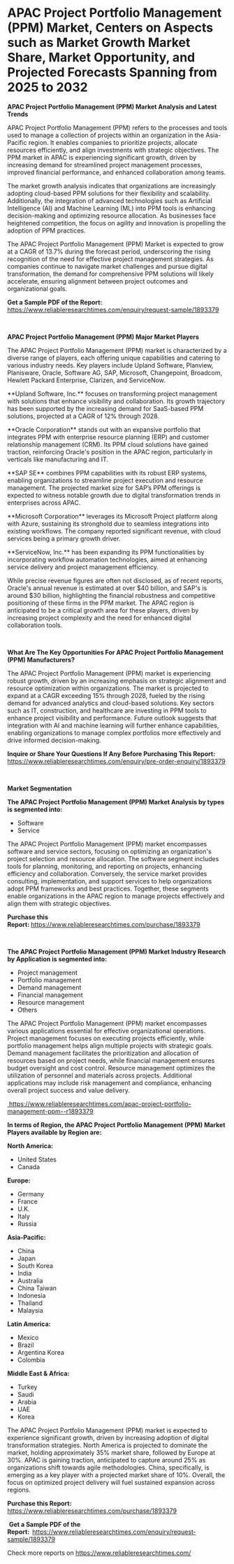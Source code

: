 <p><h1>APAC Project Portfolio Management (PPM) Market, Centers on Aspects such as Market Growth Market Share, Market Opportunity, and Projected Forecasts Spanning from 2025 to 2032</h1></p><p><strong>APAC Project Portfolio Management (PPM) Market Analysis and Latest Trends</strong></p>
<p><p>APAC Project Portfolio Management (PPM) refers to the processes and tools used to manage a collection of projects within an organization in the Asia-Pacific region. It enables companies to prioritize projects, allocate resources efficiently, and align investments with strategic objectives. The PPM market in APAC is experiencing significant growth, driven by increasing demand for streamlined project management processes, improved financial performance, and enhanced collaboration among teams.</p><p>The market growth analysis indicates that organizations are increasingly adopting cloud-based PPM solutions for their flexibility and scalability. Additionally, the integration of advanced technologies such as Artificial Intelligence (AI) and Machine Learning (ML) into PPM tools is enhancing decision-making and optimizing resource allocation. As businesses face heightened competition, the focus on agility and innovation is propelling the adoption of PPM practices. </p><p>The APAC Project Portfolio Management (PPM) Market is expected to grow at a CAGR of 13.7% during the forecast period, underscoring the rising recognition of the need for effective project management strategies. As companies continue to navigate market challenges and pursue digital transformation, the demand for comprehensive PPM solutions will likely accelerate, ensuring alignment between project outcomes and organizational goals.</p></p>
<p><strong>Get a Sample PDF of the Report:&nbsp;</strong> <a href="https://www.reliableresearchtimes.com/enquiry/request-sample/1893379?utm_campaign=3187&utm_medium=2&utm_source=Github&utm_content=ia&utm_term=28032025&utm_id=apac-project-portfolio-management-ppm">https://www.reliableresearchtimes.com/enquiry/request-sample/1893379</a></p>
<p>&nbsp;</p>
<p><strong>APAC Project Portfolio Management (PPM) Major Market Players</strong></p>
<p><p>The APAC Project Portfolio Management (PPM) market is characterized by a diverse range of players, each offering unique capabilities and catering to various industry needs. Key players include Upland Software, Planview, Planisware, Oracle, Software AG, SAP, Microsoft, Changepoint, Broadcom, Hewlett Packard Enterprise, Clarizen, and ServiceNow.</p><p>**Upland Software, Inc.** focuses on transforming project management with solutions that enhance visibility and collaboration. Its growth trajectory has been supported by the increasing demand for SaaS-based PPM solutions, projected at a CAGR of 12% through 2028.</p><p>**Oracle Corporation** stands out with an expansive portfolio that integrates PPM with enterprise resource planning (ERP) and customer relationship management (CRM). Its PPM cloud solutions have gained traction, reinforcing Oracle's position in the APAC region, particularly in verticals like manufacturing and IT.</p><p>**SAP SE** combines PPM capabilities with its robust ERP systems, enabling organizations to streamline project execution and resource management. The projected market size for SAP’s PPM offerings is expected to witness notable growth due to digital transformation trends in enterprises across APAC.</p><p>**Microsoft Corporation** leverages its Microsoft Project platform along with Azure, sustaining its stronghold due to seamless integrations into existing workflows. The company reported significant revenue, with cloud services being a primary growth driver.</p><p>**ServiceNow, Inc.** has been expanding its PPM functionalities by incorporating workflow automation technologies, aimed at enhancing service delivery and project management efficiency.</p><p>While precise revenue figures are often not disclosed, as of recent reports, Oracle's annual revenue is estimated at over $40 billion, and SAP's is around $30 billion, highlighting the financial robustness and competitive positioning of these firms in the PPM market. The APAC region is anticipated to be a critical growth area for these players, driven by increasing project complexity and the need for enhanced digital collaboration tools.</p></p>
<p>&nbsp;</p>
<p><strong>What Are The Key Opportunities For APAC Project Portfolio Management (PPM) Manufacturers?</strong></p>
<p><p>The APAC Project Portfolio Management (PPM) market is experiencing robust growth, driven by an increasing emphasis on strategic alignment and resource optimization within organizations. The market is projected to expand at a CAGR exceeding 15% through 2028, fueled by the rising demand for advanced analytics and cloud-based solutions. Key sectors such as IT, construction, and healthcare are investing in PPM tools to enhance project visibility and performance. Future outlook suggests that integration with AI and machine learning will further enhance capabilities, enabling organizations to manage complex portfolios more effectively and drive informed decision-making.</p></p>
<p><strong>Inquire or Share Your Questions If Any Before Purchasing This Report:</strong> <a href="https://www.reliableresearchtimes.com/enquiry/pre-order-enquiry/1893379?utm_campaign=3187&utm_medium=2&utm_source=Github&utm_content=ia&utm_term=28032025&utm_id=apac-project-portfolio-management-ppm">https://www.reliableresearchtimes.com/enquiry/pre-order-enquiry/1893379</a></p>
<p>&nbsp;</p>
<p><strong>Market Segmentation</strong></p>
<p><strong>The APAC Project Portfolio Management (PPM) Market Analysis by types is segmented into:</strong></p>
<p><ul><li>Software</li><li>Service</li></ul></p>
<p><p>The APAC Project Portfolio Management (PPM) market encompasses software and service sectors, focusing on optimizing an organization's project selection and resource allocation. The software segment includes tools for planning, monitoring, and reporting on projects, enhancing efficiency and collaboration. Conversely, the service market provides consulting, implementation, and support services to help organizations adopt PPM frameworks and best practices. Together, these segments enable organizations in the APAC region to manage projects effectively and align them with strategic objectives.</p></p>
<p><strong>Purchase this Report:&nbsp;</strong><a href="https://www.reliableresearchtimes.com/purchase/1893379?utm_campaign=3187&utm_medium=2&utm_source=Github&utm_content=ia&utm_term=28032025&utm_id=apac-project-portfolio-management-ppm">https://www.reliableresearchtimes.com/purchase/1893379</a></p>
<p>&nbsp;</p>
<p><strong>The APAC Project Portfolio Management (PPM) Market Industry Research by Application is segmented into:</strong></p>
<p><ul><li>Project management</li><li>Portfolio management</li><li>Demand management</li><li>Financial management</li><li>Resource management</li><li>Others</li></ul></p>
<p><p>The APAC Project Portfolio Management (PPM) market encompasses various applications essential for effective organizational operations. Project management focuses on executing projects efficiently, while portfolio management helps align multiple projects with strategic goals. Demand management facilitates the prioritization and allocation of resources based on project needs, while financial management ensures budget oversight and cost control. Resource management optimizes the utilization of personnel and materials across projects. Additional applications may include risk management and compliance, enhancing overall project success and value delivery.</p></p>
<p><a href="https://www.reliableresearchtimes.com/apac-project-portfolio-management-ppm--r1893379?utm_campaign=3187&utm_medium=2&utm_source=Github&utm_content=ia&utm_term=28032025&utm_id=apac-project-portfolio-management-ppm">&nbsp;https://www.reliableresearchtimes.com/apac-project-portfolio-management-ppm--r1893379</a></p>
<p><strong>In terms of Region, the APAC Project Portfolio Management (PPM) Market Players available by Region are:</strong></p>
<p>
    <p> <strong> North America: </strong>
        <ul>
            <li>United States</li>
            <li>Canada</li>
        </ul>
        </p> 
    <p> <strong> Europe: </strong>
        <ul>
            <li>Germany</li>
            <li>France</li>
            <li>U.K.</li>
            <li>Italy</li>
            <li>Russia</li>
        </ul>
        </p> 
    <p> <strong> Asia-Pacific: </strong>
        <ul>
            <li>China</li>
            <li>Japan</li>
            <li>South Korea</li>
            <li>India</li>
            <li>Australia</li>
            <li>China Taiwan</li>
            <li>Indonesia</li>
            <li>Thailand</li>
            <li>Malaysia</li>
        </ul>
        </p> 
    <p> <strong> Latin America: </strong>
        <ul>
            <li>Mexico</li>
            <li>Brazil</li>
            <li>Argentina Korea</li>
            <li>Colombia</li>
        </ul>
        </p> 
    <p> <strong> Middle East & Africa: </strong>
        <ul>
            <li>Turkey</li>
            <li>Saudi</li>
            <li>Arabia</li>
            <li>UAE</li>
            <li>Korea</li>
        </ul>
    </p>
    </p>
<p><p>The APAC Project Portfolio Management (PPM) market is expected to experience significant growth, driven by increasing adoption of digital transformation strategies. North America is projected to dominate the market, holding approximately 35% market share, followed by Europe at 30%. APAC is gaining traction, anticipated to capture around 25% as organizations shift towards agile methodologies. China, specifically, is emerging as a key player with a projected market share of 10%. Overall, the focus on optimized project delivery will fuel sustained expansion across regions.</p></p>
<p><strong>Purchase this Report: </strong><a href="https://www.reliableresearchtimes.com/purchase/1893379?utm_campaign=3187&utm_medium=2&utm_source=Github&utm_content=ia&utm_term=28032025&utm_id=apac-project-portfolio-management-ppm">https://www.reliableresearchtimes.com/purchase/1893379</a></p>
<p>&nbsp;<strong>Get a Sample PDF of the Report:&nbsp;&nbsp;</strong><a href="https://www.reliableresearchtimes.com/enquiry/request-sample/1893379?utm_campaign=3187&utm_medium=2&utm_source=Github&utm_content=ia&utm_term=28032025&utm_id=apac-project-portfolio-management-ppm">https://www.reliableresearchtimes.com/enquiry/request-sample/1893379</a></p>
<p><strong></strong></p>
<p>Check more reports on <a href="https://www.reliableresearchtimes.com/?utm_campaign=3187&utm_medium=2&utm_source=Github&utm_content=ia&utm_term=28032025&utm_id=apac-project-portfolio-management-ppm">https://www.reliableresearchtimes.com/</a></p>